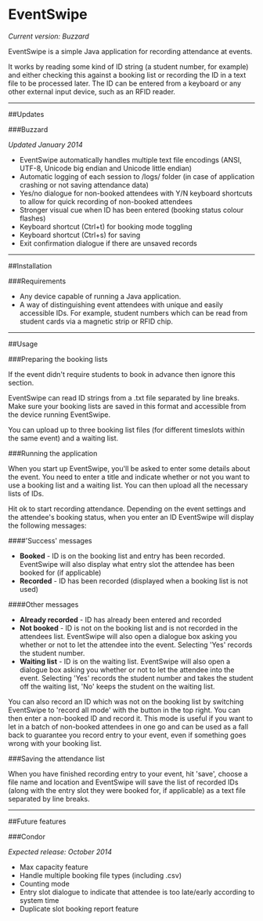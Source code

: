 # EventSwipe

*Current version: Buzzard*

EventSwipe is a simple Java application for recording attendance at events.

It works by reading some kind of ID string (a student number, for example) and either checking this against a booking list or recording the ID in a text file to be processed later. The ID can be entered from a keyboard or any other external input device, such as an RFID reader.

---

##Updates

###Buzzard

*Updated January 2014*

* EventSwipe automatically handles multiple text file encodings (ANSI, UTF-8, Unicode big endian and Unicode little endian)
* Automatic logging of each session to /logs/ folder (in case of application crashing or not saving attendance data)
* Yes/no dialogue for non-booked attendees with Y/N keyboard shortcuts to allow for quick recording of non-booked attendees
* Stronger visual cue when ID has been entered (booking status colour flashes)
* Keyboard shortcut (Ctrl+t) for booking mode toggling
* Keyboard shortcut (Ctrl+s) for saving
* Exit confirmation dialogue if there are unsaved records

---

##Installation

###Requirements

* Any device capable of running a Java application.
* A way of distinguishing event attendees with unique and easily accessible IDs. For example, student numbers which can be read from student cards via a magnetic strip or RFID chip.

---

##Usage

###Preparing the booking lists

If the event didn't require students to book in advance then ignore this section.

EventSwipe can read ID strings from a .txt file separated by line breaks. Make sure your booking lists are saved in this format and accessible from the device running EventSwipe. 

You can upload up to three booking list files (for different timeslots within the same event) and a waiting list.

###Running the application

When you start up EventSwipe, you'll be asked to enter some details about the event. You need to enter a title and indicate whether or not you want to use a booking list and a waiting list. You can then upload all the necessary lists of IDs.

Hit ok to start recording attendance. Depending on the event settings and the attendee's booking status, when you enter an ID EventSwipe will display the following messages:

####'Success' messages

* __Booked__ - ID is on the booking list and entry has been recorded. EventSwipe will also display what entry slot the attendee has been booked for (if applicable)
* __Recorded__ - ID has been recorded (displayed when a booking list is not used) 

####Other messages

* __Already recorded__ - ID has already been entered and recorded
* __Not booked__ - ID is not on the booking list and is not recorded in the attendees list. EventSwipe will also open a dialogue box asking you whether or not to let the attendee into the event. Selecting 'Yes' records the student number.
* __Waiting list__ - ID is on the waiting list. EventSwipe will also open a dialogue box asking you whether or not to let the attendee into the event. Selecting 'Yes' records the student number and takes the student off the waiting list, 'No' keeps the student on the waiting list.

You can also record an ID which was not on the booking list by switching EventSwipe to 'record all mode' with the button in the top right. You can then enter a non-booked ID and record it. This mode is useful if you want to let in a batch of non-booked attendees in one go and can be used as a fall back to guarantee you record entry to your event, even if something goes wrong with your booking list.

###Saving the attendance list

When you have finished recording entry to your event, hit 'save', choose a file name and location and EventSwipe will save the list of recorded IDs (along with the entry slot they were booked for, if applicable) as a text file separated by line breaks.

---

##Future features

###Condor

*Expected release: October 2014*

* Max capacity feature
* Handle multiple booking file types (including .csv)
* Counting mode
* Entry slot dialogue to indicate that attendee is too late/early according to system time
* Duplicate slot booking report feature
